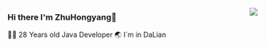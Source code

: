 <a href="https://github.com/ACN-hongyangZhu"><img align='right' src="https://github-readme-stats.vercel.app/api?username=ACN-hongyangZhu&show_icons=true"></a>

### Hi there I'm ZhuHongyang:monkey:



 👨‍💻 28 Years old Java Developer
 :earth_asia: I`m in DaLian
